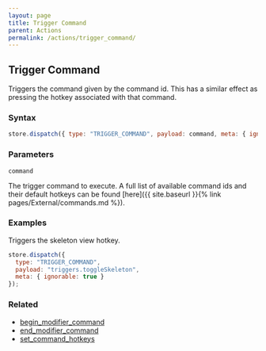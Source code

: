 ```yaml
---
layout: page
title: Trigger Command
parent: Actions
permalink: /actions/trigger_command/
---
```


## Trigger Command

Triggers the command given by the command id. This has a similar effect as pressing the hotkey associated with that command.

### Syntax

```js
store.dispatch({ type: "TRIGGER_COMMAND", payload: command, meta: { ignorable: true } });
```

### Parameters

`command`

The trigger command to execute. A full list of available command ids and their default hotkeys can be found [here]({{ site.baseurl }}{% link pages/External/commands.md %}).

### Examples

Triggers the skeleton view hotkey.

```js
store.dispatch({
  type: "TRIGGER_COMMAND",
  payload: "triggers.toggleSkeleton",
  meta: { ignorable: true }
});
```

### Related

- [begin_modifier_command](./begin_modifier_command.md)
- [end_modifier_command](./end_modifier_command.md)
- [set_command_hotkeys](./set_command_hotkeys.md)